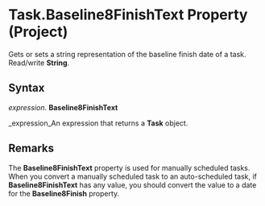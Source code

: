 
# Task.Baseline8FinishText Property (Project)

Gets or sets a string representation of the baseline finish date of a task. Read/write  **String**.


## Syntax

 _expression_. **Baseline8FinishText**

 _expression_An expression that returns a  **Task** object.


## Remarks

The  **Baseline8FinishText** property is used for manually scheduled tasks. When you convert a manually scheduled task to an auto-scheduled task, if **Baseline8FinishText** has any value, you should convert the value to a date for the **Baseline8Finish** property.

